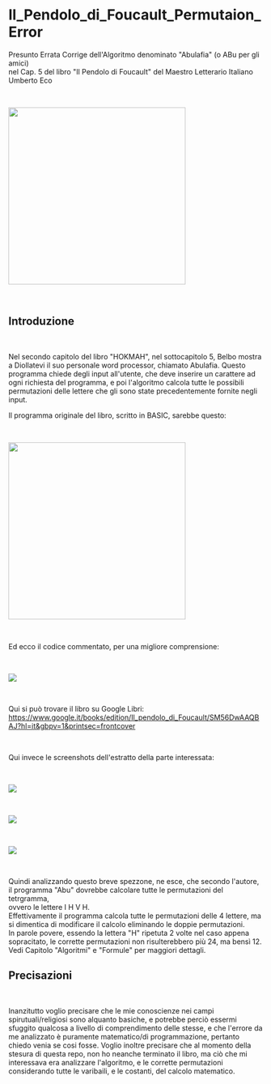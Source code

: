 # Il_Pendolo_di_Foucault_Permutaion_Error
Presunto Errata Corrige dell'Algoritmo denominato "Abulafia" (o ABu per gli amici) <BR>
nel Cap. 5 del libro "Il Pendolo di Foucault" del Maestro Letterario Italiano Umberto Eco

<BR>

<p>
  <img src="https://raw.githubusercontent.com/JonnyBanana/Il_Pendolo_di_Foucault_Permutaion_Error/main/IMG/il_pendolo_di_foucault.jpg" width="350">
</p>

<BR>

<h2>Introduzione</h2>
  
<BR>

  
Nel secondo capitolo del libro "HOKMAH", nel sottocapitolo 5,  Belbo mostra a Diollatevi il suo personale word processor, chiamato Abulafia.
Questo programma chiede degli input all'utente, che deve inserire un carattere ad ogni richiesta del programma, e poi l'algoritmo calcola tutte le possibili permutazioni delle lettere che gli sono state precedentemente fornite negli input.

Il programma originale del libro, scritto in BASIC, sarebbe questo:
  
<BR>
    
<p>
  <img src="https://raw.githubusercontent.com/JonnyBanana/Il_Pendolo_di_Foucault_Permutaion_Error/main/IMG/programma_basic.png" width="350">
</p>

<BR>   

Ed ecco il codice commentato, per una migliore comprensione:
  
<BR>
  
<p>
  <img src="https://raw.githubusercontent.com/JonnyBanana/Il_Pendolo_di_Foucault_Permutaion_Error/main/IMG/Abu-commentato.PNG" >
</p>
  
<BR>
  
 
Qui si può trovare il libro su Google Libri:<BR>
https://www.google.it/books/edition/Il_pendolo_di_Foucault/SM56DwAAQBAJ?hl=it&gbpv=1&printsec=frontcover
  
<BR>
    
  
Qui invece le screenshots dell'estratto della parte interessata:
  
  
<BR>
    
<p>
  <img src="https://raw.githubusercontent.com/JonnyBanana/Il_Pendolo_di_Foucault_Permutaion_Error/main/IMG/e1.PNG" >
</p>

<BR>
    
<p>
  <img src="https://raw.githubusercontent.com/JonnyBanana/Il_Pendolo_di_Foucault_Permutaion_Error/main/IMG/e2.PNG" >
</p>
  
<BR>
    
<p>
  <img src="https://raw.githubusercontent.com/JonnyBanana/Il_Pendolo_di_Foucault_Permutaion_Error/main/IMG/e3.PNG" >
</p>
    
   
<BR>   
  

 Quindi analizzando questo breve spezzone, ne esce, che secondo l'autore, il programma "Abu" dovrebbe calcolare tutte le permutazioni del tetrgramma, <BR> 
 ovvero le lettere  I H V H. <BR> 
 Effettivamente il programma calcola  tutte le permutazioni delle 4 lettere, ma si dimentica di modificare il calcolo eliminando le doppie permutazioni.<BR> 
 In parole povere, essendo la lettera "H" ripetuta 2 volte nel caso appena sopracitato, le corrette permutazioni non risulterebbero più 24, ma bensì 12.<BR> 
 Vedi Capitolo "Algoritmi" e "Formule" per maggiori dettagli.<BR> 
  
   
<h2>Precisazioni</h2>
  
<BR>
  
  
Inanzitutto voglio precisare che le mie conoscienze nei campi spirutuali/religiosi sono alquanto basiche, e potrebbe perciò essermi sfuggito qualcosa a livello
di comprendimento delle stesse, e che l'errore da me analizzato è puramente matematico/di programmazione, pertanto chiedo venia se cosi fosse.
Voglio inoltre precisare che al momento della stesura di questa repo, non ho neanche terminato il libro, ma ciò che mi interessava era analizzare l'algoritmo, e le corrette permutazioni considerando tutte le varibaili, e le costanti, del calcolo matematico.
  
<BR>
